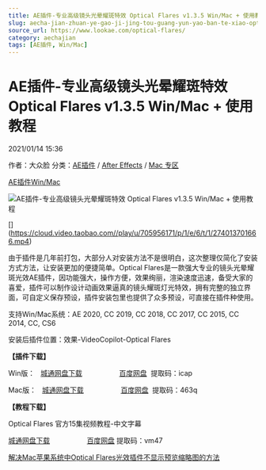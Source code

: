 ```yaml
---
title: AE插件-专业高级镜头光晕耀斑特效 Optical Flares v1.3.5 Win/Mac + 使用教程
slug: aecha-jian-zhuan-ye-gao-ji-jing-tou-guang-yun-yao-ban-te-xiao-optical-flares-v1-3-5-win-mac-shi-yong-jiao-cheng
source_url: https://www.lookae.com/optical-flares/
category: aechajian
tags: [AE插件, Win/Mac]
---
```

# AE插件-专业高级镜头光晕耀斑特效 Optical Flares v1.3.5 Win/Mac + 使用教程

2021/01/14 15:36

作者：大众脸
分类：[AE插件](https://www.lookae.com/after-effects/aechajian/) / [After Effects](https://www.lookae.com/after-effects/) / [Mac 专区](https://www.lookae.com/mac-osx/)

[AE插件](https://www.lookae.com/tag/ae%e6%8f%92%e4%bb%b6/)[Win/Mac](https://www.lookae.com/tag/winmac/)

![AE插件-专业高级镜头光晕耀斑特效 Optical Flares v1.3.5 Win/Mac + 使用教程](https://www.lookae.com/wp-content/uploads/2021/01/AK-Optical-Flares.jpg "AE插件-专业高级镜头光晕耀斑特效 Optical Flares v1.3.5 Win/Mac + 使用教程-LookAE.com")

[﻿[﻿]("https://cloud.video.taobao.com//play/u/705956171/p/1/e/6/t/1/274013701666.mp4)](https://cloud.video.taobao.com//play/u/705956171/p/1/e/6/t/1/274013701666.mp4)

由于插件是几年前打包，大部分人对安装方法不是很明白，这次整理仅简化了安装方式方法，让安装更加的便捷简单。Optical Flares是一款强大专业的镜头光晕耀斑光效AE插件，因功能强大，操作方便，效果绚丽，渲染速度迅速，备受大家的喜爱，插件可以制作设计动画效果逼真的镜头耀斑灯光特效，拥有完整的独立界面，可自定义保存预设，插件安装包里也提供了众多预设，可直接在插件种使用。

支持Win/Mac系统：AE 2020, CC 2019, CC 2018, CC 2017, CC 2015, CC 2014, CC, CS6

安装后插件位置：效果-VideoCopilot-Optical Flares

**【插件下载】**

Win版：   [城通网盘下载](https://089u.com/file/680462-479093732)                   [百度网盘](https://pan.baidu.com/s/1CWjlxChDynQnA-lN_tsC9Q)  提取码：icap

Mac版：   [城通网盘下载](https://089u.com/file/680462-479093741)                   [百度网盘](https://pan.baidu.com/s/1KwyE8AnYomO5zGIuV7kQRA)  提取码：463q

**【教程下载】**

Optical Flares 官方15集视频教程-中文字幕

[城通网盘下载](https://089u.com/file/680462-9963544)                   [百度网盘](https://pan.baidu.com/s/1iTJOe-T79_dk2u8-s7yoGQ) 提取码：vm47

[解决Mac苹果系统中Optical Flares光效插件不显示预览缩略图的方法](https://www.lookae.com/optical-flares-preview/)
